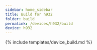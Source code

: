 ```yaml
---
sidebar: home_sidebar
title: Build for h932
folder: build
permalink: /devices/h932/build
device: h932
---
```

{% include templates/device_build.md %}
